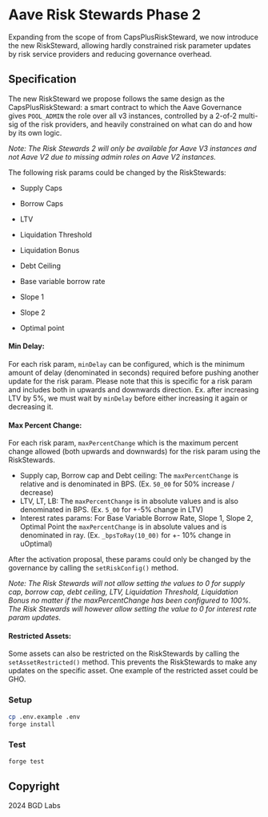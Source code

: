# Aave Risk Stewards Phase 2

Expanding from the scope of from CapsPlusRiskSteward, we now introduce the new RiskSteward, allowing hardly constrained risk parameter updates by risk service providers and reducing governance overhead.

## Specification

The new RiskSteward we propose follows the same design as the CapsPlusRiskSteward: a smart contract to which the Aave Governance gives `POOL_ADMIN` the role over all v3 instances, controlled by a 2-of-2 multi-sig of the risk providers, and heavily constrained on what can do and how by its own logic.

_Note: The Risk Stewards 2 will only be available for Aave V3 instances and not Aave V2 due to missing admin roles on Aave V2 instances._

The following risk params could be changed by the RiskStewards:

- Supply Caps
- Borrow Caps

- LTV
- Liquidation Threshold
- Liquidation Bonus
- Debt Ceiling

- Base variable borrow rate
- Slope 1
- Slope 2
- Optimal point

#### Min Delay:

For each risk param, `minDelay` can be configured, which is the minimum amount of delay (denominated in seconds) required before pushing another update for the risk param. Please note that this is specific for a risk param and includes both in upwards and downwards direction. Ex. after increasing LTV by 5%, we must wait by `minDelay` before either increasing it again or decreasing it.

#### Max Percent Change:

For each risk param, `maxPercentChange` which is the maximum percent change allowed (both upwards and downwards) for the risk param using the RiskStewards.

- Supply cap, Borrow cap and Debt ceiling: The `maxPercentChange` is relative and is denominated in BPS. (Ex. `50_00` for 50% increase / decrease)
- LTV, LT, LB: The `maxPercentChange` is in absolute values and is also denominated in BPS. (Ex. `5_00` for +-5% change in LTV)
- Interest rates params: For Base Variable Borrow Rate, Slope 1, Slope 2, Optimal Point the `maxPercentChange` is in absolute values and is denominated in ray. (Ex. `_bpsToRay(10_00)` for +- 10% change in uOptimal)

After the activation proposal, these params could only be changed by the governance by calling the `setRiskConfig()` method.

_Note: The Risk Stewards will not allow setting the values to 0 for supply cap, borrow cap, debt ceiling, LTV, Liquidation Threshold, Liquidation Bonus no matter if the maxPercentChange has been configured to 100%. The Risk Stewards will however allow setting the value to 0 for interest rate param updates._

#### Restricted Assets:

Some assets can also be restricted on the RiskStewards by calling the `setAssetRestricted()` method. This prevents the RiskStewards to make any updates on the specific asset. One example of the restricted asset could be GHO.

### Setup

```sh
cp .env.example .env
forge install
```

### Test

```sh
forge test
```

## Copyright

2024 BGD Labs
